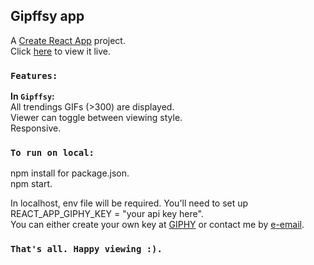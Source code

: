 
## Gipffsy app
A [Create React App](https://github.com/facebook/create-react-app) project.<br />
Click [here](https://gipffsy.netlify.app/) to view it live.

### `Features:`
**In `Gipffsy`:**
<br />
All trendings GIFs (>300) are displayed.<br />
Viewer can toggle between viewing style. <br />
Responsive. <br />

### `To run on local:`
npm install for package.json.<br />
npm start.<br />

In localhost, env file will be required. You'll need to set up REACT_APP_GIPHY_KEY = "your api key here". <br />
You can either create your own key at [GIPHY](https://developers.giphy.com/dashboard/) or contact me by [e-email](mailto:elysiawepts25@gmail.com).


### `That's all. Happy viewing :).`
